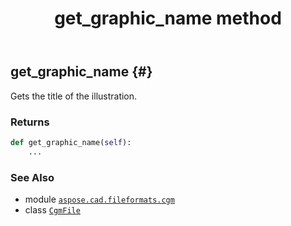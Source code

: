 ﻿---
title: get_graphic_name method
second_title: Aspose.CAD for Python via .NET API References
description: 
type: docs
weight: 80
url: /python-net/aspose.cad.fileformats.cgm/cgmfile/get_graphic_name/
is_root: false
---

## get_graphic_name {#}

Gets the title of the illustration.


### Returns 





```python
def get_graphic_name(self):
    ...
```





### See Also
* module [`aspose.cad.fileformats.cgm`](../../)
* class [`CgmFile`](/cad/python-net/aspose.cad.fileformats.cgm/cgmfile)
